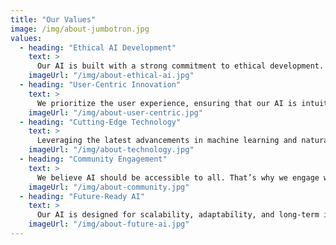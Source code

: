 ```yaml
---
title: "Our Values"
image: /img/about-jumbotron.jpg
values:
  - heading: "Ethical AI Development"
    text: >
      Our AI is built with a strong commitment to ethical development. We ensure that every interaction is designed to be safe, respectful, and beneficial to users. Transparency and responsibility are key to our approach.
    imageUrl: "/img/about-ethical-ai.jpg"
  - heading: "User-Centric Innovation"
    text: >
      We prioritize the user experience, ensuring that our AI is intuitive, engaging, and constantly evolving to meet the needs of our audience. From casual conversations to deep discussions, our AI adapts to you.
    imageUrl: "/img/about-user-centric.jpg"
  - heading: "Cutting-Edge Technology"
    text: >
      Leveraging the latest advancements in machine learning and natural language processing, our AI is built to provide an intelligent and dynamic interaction experience. Continuous updates ensure that it stays ahead of the curve.
    imageUrl: "/img/about-technology.jpg"
  - heading: "Community Engagement"
    text: >
      We believe AI should be accessible to all. That’s why we engage with our community, listening to feedback, implementing user suggestions, and fostering an inclusive digital environment.
    imageUrl: "/img/about-community.jpg"
  - heading: "Future-Ready AI"
    text: >
      Our AI is designed for scalability, adaptability, and long-term innovation. As technology evolves, so will our chatbot—always staying at the forefront of AI interaction and usability.
    imageUrl: "/img/about-future-ai.jpg"
---
```

